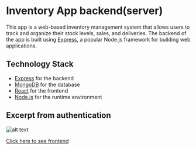 # Inventory App backend(server)

This app is a web-based inventory management system that allows users to track and organize their stock levels, sales, and deliveries. 
The backend of the app is built using [Express](https://expressjs.com/), a popular Node.js framework for building web applications.

## Technology Stack

- [Express](https://expressjs.com/) for the backend
- [MongoDB](https://www.mongodb.com/) for the database
- [React](https://reactjs.org/) for the frontend
- [Node.js](https://nodejs.org/) for the runtime environment

## Excerpt from authentication 
![alt text](https://github.com/gosadadi/images/blob/main/inventoryAuth.png)

[Click here to see frontend](https://github.com/gosadadi/myInventoryApp-client)
